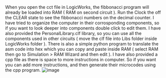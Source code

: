 When you open the cct file in LogicWorks, the fibbonacci program will already be loaded into RAM ( RAM on second circuit ). Run the Clock the off the CLEAR
state to see the fibbonacci numbers on the decimal counter. I have tried to organize the computer in their corrosponding components, so if you want to look
deeper into components double click to edit them.
I have also provided the PersonalLibrary.clf library, so you can use all the components used in other circuits ( move the clf file into Libs folder inside 
LogicWorks folder ). 
There is also a simple python program to translate the asm code into hex which you can copy and paste inside RAM ( select RAM then go to Simulation > RAM Wizard
and then edit ). 
I have also provided a cpp file as there is space to more instructions in computer. So if you want you can add more instructions, and then generate their 
microcodes using the cpp program.
![image](https://github.com/MohsinKamalKhan/Ben-eater-8-bit-computer-in-logicworks-software/assets/110372184/d51622e9-a528-4ba7-917e-ccd69b40fb3c)
